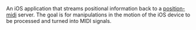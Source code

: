 An iOS application that streams positional information back to a [position-midi](https://github.com/tombooth/position-midi) server. The goal is for manipulations in the motion of the iOS device to be processed and turned into MIDI signals.
